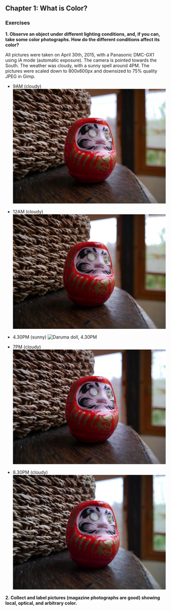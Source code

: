 ## Chapter 1: What is Color?

### Exercises

**1. Observe an object under different lighting conditions,
   and, if you can, take some color photographs.
   How do the different conditions affect its color?**

All pictures were taken on April 30th, 2015, with a Panasonic DMC-GX1
using iA mode (automatic exposure). The camera is pointed towards the South.
The weather was cloudy, with a sunny spell around 4PM. The pictures
were scaled down to 800x600px and downsized to 75% quality JPEG in Gimp.

* 9AM (cloudy)
![Daruma doll, 9AM][DARUMA-9AM]

* 12AM (cloudy)
![Daruma doll, 12AM][DARUMA-12AM]

* 4.30PM (sunny)
![Daruma doll, 4.30PM][DARUMA-4.30PM]

* 7PM (cloudy)
![Daruma doll, 7PM][DARUMA-7PM]

* 8.30PM (cloudy)
![Daruma doll, 8.30PM][DARUMA-8.30PM]


[DARUMA-9AM]: exercise01/A-April30-9AM-cloudy-small.jpg
"Daruma Doll, April 30th, 2015, 9AM, cloudy weather"

[DARUMA-12AM]: exercise01/B-April30-12AM-cloudy-small.jpg
"Daruma Doll, April 30th, 2015, 12AM, cloudy weather"

[DARUMA-4.30PM]: exercise01/C-April30-4.30PM-cloudy-small.jpg
"Daruma Doll, April 30th, 2015, 4.30PM, cloudy weather"

[DARUMA-7PM]: exercise01/D-April30-7PM-cloudy-small.jpg
"Daruma Doll, April 30th, 2015, 7PM, cloudy weather"

[DARUMA-8.30PM]: exercise01/E-April30-8.30PM-cloudy-small.jpg
"Daruma Doll, April 30th, 2015, 8.30PM, cloudy weather"

**2. Collect and label pictures (magazine photographs are good)
   showing local, optical, and arbitrary color.**
